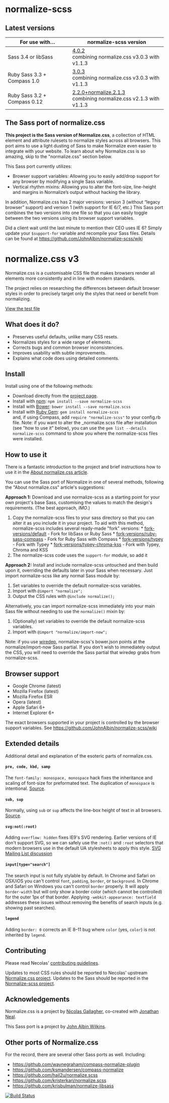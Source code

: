 # normalize-scss

## Latest versions

For use with…                | normalize-scss version
-----------------------------|-----------------------
Sass 3.4 or libSass          | [4.0.2](https://github.com/JohnAlbin/normalize-scss/releases/tag/4.0.2)<br> combining normalize.css v3.0.3 with v1.1.3
Ruby Sass 3.3 + Compass 1.0  | [3.0.3](https://github.com/JohnAlbin/normalize-scss/releases/tag/3.0.3)<br> combining normalize.css v3.0.3 with v1.1.3
Ruby Sass 3.2 + Compass 0.12 | [2.2.0+normalize.2.1.3](https://github.com/JohnAlbin/normalize-scss/releases/tag/2.2.0%2Bnormalize.2.1.3)<br> combining normalize.css v2.1.3 with v1.1.3

## The Sass port of normalize.css

__This project is the Sass version of Normalize.css__, a collection of HTML element and attribute rulesets to normalize styles across all browsers. This port aims to use a light dusting of Sass to make Normalize even easier to integrate with your website. To learn about why Normalize.css is so amazing, skip to the "normalize.css" section below.

This Sass port currently utilizes:

* Browser support variables: Allowing you to easily add/drop support for any browser by modifying a single Sass variable.
* Vertical rhythm mixins: Allowing you to alter the font-size, line-height and margins in Normalize’s output without hacking the library.

In addition, Normalize.css has 2 major versions: version 3 (without “legacy browser” support) and version 1 (with support for IE 6/7, etc.) This Sass port combines the two versions into one file so that you can easily toggle between the two versions using its browser support variables.

Did a client wait until the last minute to mention their CEO uses IE 6? Simply update your `$support-for` variable and recompile your Sass files. Details can be found at https://github.com/JohnAlbin/normalize-scss/wiki

# normalize.css v3

Normalize.css is a customisable CSS file that makes browsers render all elements more consistently and in line with modern standards.

The project relies on researching the differences between default browser styles in order to precisely target only the styles that need or benefit from normalizing.

[View the test file](http://necolas.github.io/normalize.css/latest/test.html)

## What does it do?

* Preserves useful defaults, unlike many CSS resets.
* Normalizes styles for a wide range of elements.
* Corrects bugs and common browser inconsistencies.
* Improves usability with subtle improvements.
* Explains what code does using detailed comments.

## Install

Install using one of the following methods:

* Download directly from the [project page](https://github.com/JohnAlbin/normalize-scss/releases).
* Install with [npm](http://npmjs.org/): `npm install --save normalize-scss`
* Install with [Bower](http://bower.io/): `bower install --save normalize.scss`
* Install with [Ruby Gem](https://rubygems.org/gems/normalize-scss): `gem install normalize-scss`<br>
  and, if using Compass, add `require "normalize-scss"` to your config.rb file. Note: if you want to alter the _normalize.scss file after installation (see "how to use it" below), you can use the `gem list --details normalize-scss` command to show you where the normalize-scss files were installed.

## How to use it

There is a fantastic introduction to the project and brief instructions how to use it in the [About normalize.css article](http://nicolasgallagher.com/about-normalize-css/).

You can use the Sass port of Normalize in one of several methods, following the "About normalize.css" article's suggestions:

__Approach 1:__ Download and use normalize-scss as a starting point for your own project's base Sass, customising the values to match the design's requirements. (The best approach, _IMO_.)
  1. Copy the normalize-scss files to your sass directory so that you can alter it
    as you include it in your project. To aid with this method, normalize-scss
    includes several ready-made "fork" versions:
    * [fork-versions/default](fork-versions/default) - Fork for libSass or Ruby Sass
    * [fork-versions/ruby-sass-compass](fork-versions/ruby-sass-compass) - Fork for Ruby Sass with Compass
    * [fork-versions/typey](fork-versions/typey) - Fork with Typey
    * [fork-versions/typey-chroma-kss](fork-versions/typey-chroma-kss) - Fork with Typey, Chroma and KSS
  2. The normalize-scss code uses the `support-for` module, so add it

__Approach 2:__ Install and include normalize-scss untouched and then build upon it, overriding the defaults later in your Sass when necessary. Just import normalize-scss like any normal Sass module by:
  1. Set variables to override the default normalize-scss variables.
  2. Import with `@import "normalize";`
  3. Output the CSS rules with `@include normalize();`

Alternatively, you can import normalize-scss immediately into your main Sass file without needing to use the `normalize()` mixin by:

  1. (Optionally) set variables to override the default normalize-scss variables.
  2. Import with `@import "normalize/import-now";`

Note: if you use [wiredep](https://github.com/taptapship/wiredep), normalize-scss's bower.json points at the normalize/import-now Sass partial. If you don't wish to immediately output the CSS, you will need to override the Sass partial that wiredep grabs from normalize-scss.

## Browser support

* Google Chrome (latest)
* Mozilla Firefox (latest)
* Mozilla Firefox ESR
* Opera (latest)
* Apple Safari 6+
* Internet Explorer 6+

The exact browsers supported in your project is controlled by the browser
support variables. See https://github.com/JohnAlbin/normalize-scss/wiki

## Extended details

Additional detail and explanation of the esoteric parts of normalize.css.

#### `pre, code, kbd, samp`

The `font-family: monospace, monospace` hack fixes the inheritance and scaling
of font-size for preformated text. The duplication of `monospace` is
intentional.  [Source](http://en.wikipedia.org/wiki/User:Davidgothberg/Test59).

#### `sub, sup`

Normally, using `sub` or `sup` affects the line-box height of text in all
browsers. [Source](http://gist.github.com/413930).

#### `svg:not(:root)`

Adding `overflow: hidden` fixes IE9's SVG rendering. Earlier versions of IE
don't support SVG, so we can safely use the `:not()` and `:root` selectors that
modern browsers use in the default UA stylesheets to apply this style. [SVG
Mailing List discussion](http://lists.w3.org/Archives/Public/public-svg-wg/2008JulSep/0339.html)

#### `input[type="search"]`

The search input is not fully stylable by default. In Chrome and Safari on
OSX/iOS you can't control `font`, `padding`, `border`, or `background`. In
Chrome and Safari on Windows you can't control `border` properly. It will apply
`border-width` but will only show a border color (which cannot be controlled)
for the outer 1px of that border. Applying `-webkit-appearance: textfield`
addresses these issues without removing the benefits of search inputs (e.g.
showing past searches).

#### `legend`

Adding `border: 0` corrects an IE 8–11 bug where `color` (yes, `color`) is not
inherited by `legend`.

## Contributing
Please read Necolas' [contributing guidelines](https://github.com/necolas/normalize.css/blob/master/CONTRIBUTING.md).

Updates to most CSS rules should be reported to Necolas' upstream [Normalize.css project](http://necolas.github.com/normalize.css/). Updates to the Sass should be reported in the [Normalize-scss project](https://github.com/JohnAlbin/normalize-scss/).

## Acknowledgements

Normalize.css is a project by [Nicolas Gallagher](https://github.com/necolas),
co-created with [Jonathan Neal](https://github.com/jonathantneal).

This Sass port is a project by [John Albin Wilkins](http://john.albin.net).

## Other ports of Normalize.css

For the record, there are several other Sass ports as well. Including:

* https://github.com/waynegraham/compass-normalize-plugin
* https://github.com/ksmandersen/compass-normalize
* https://github.com/hail2u/normalize.scss
* https://github.com/kristerkari/normalize.scss
* https://github.com/krisbulman/normalize-libsass

[![Build Status](https://travis-ci.org/JohnAlbin/normalize-scss.png?branch=master)](https://travis-ci.org/JohnAlbin/normalize-scss)
